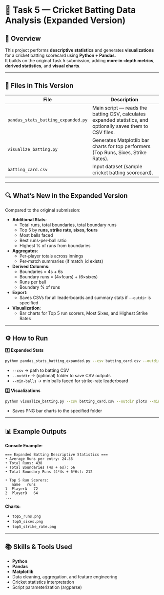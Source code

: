 
# 🏏 Task 5 — Cricket Batting Data Analysis (Expanded Version)

## 📌 Overview
This project performs **descriptive statistics** and generates **visualizations** for a cricket batting scorecard using **Python + Pandas**.  
It builds on the original Task 5 submission, adding **more in-depth metrics**, **derived statistics**, and **visual charts**.

---

## 📂 Files in This Version

| File | Description |
|------|-------------|
| `pandas_stats_batting_expanded.py` | Main script — reads the batting CSV, calculates expanded statistics, and optionally saves them to CSV files. |
| `visualize_batting.py` | Generates Matplotlib bar charts for top performers (Top Runs, Sixes, Strike Rates). |
| `batting_card.csv` | Input dataset (sample cricket batting scorecard). |

---

## 🔍 What’s New in the Expanded Version
Compared to the original submission:
- **Additional Stats**:
  - Total runs, total boundaries, total boundary runs
  - Top 5 by **runs, strike rate, sixes, fours**
  - Most balls faced
  - Best runs-per-ball ratio
  - Highest % of runs from boundaries
- **Aggregates**:
  - Per-player totals across innings
  - Per-match summaries (if match_id exists)
- **Derived Columns**:
  - Boundaries = 4s + 6s
  - Boundary runs = (4×fours) + (6×sixes)
  - Runs per ball
  - Boundary % of runs
- **Export**:
  - Saves CSVs for all leaderboards and summary stats if `--outdir` is specified
- **Visualization**:
  - Bar charts for Top 5 run scorers, Most Sixes, and Highest Strike Rates

---

## ⚙️ How to Run

**1️⃣ Expanded Stats**
```bash
python pandas_stats_batting_expanded.py --csv batting_card.csv --outdir outputs --min-balls 10
```
- `--csv` → path to batting CSV
- `--outdir` → (optional) folder to save CSV outputs
- `--min-balls` → min balls faced for strike-rate leaderboard

**2️⃣ Visualizations**
```bash
python visualize_batting.py --csv batting_card.csv --outdir plots --min-balls 10
```
- Saves PNG bar charts to the specified folder

---

## 📊 Example Outputs

**Console Example:**
```
=== Expanded Batting Descriptive Statistics ===
• Average Runs per entry: 24.35
• Total Runs: 438
• Total Boundaries (4s + 6s): 56
• Total Boundary Runs (4*4s + 6*6s): 212

• Top 5 Run Scorers:
   name   runs
1  PlayerA   72
2  PlayerB   64
...
```

**Charts:**
- `top5_runs.png`
- `top5_sixes.png`
- `top5_strike_rate.png`

---

## 📚 Skills & Tools Used
- **Python**
- **Pandas**
- **Matplotlib**
- Data cleaning, aggregation, and feature engineering
- Cricket statistics interpretation
- Script parameterization (argparse)
